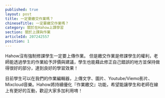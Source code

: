 ```yaml
---
published: true
layout: post
title: 一定要繳交作業嗎？
chineseTitle: 一定要繳交作業嗎？
category: 關於在Hahow上課學習
section: 關於上課與作業
articleId: 207242557
position: 1
---
```

Hahow沒有強制修課學生一定要上傳作業。
但是繳交作業是修課學生的權利，老師能透過學生的作業給予評價與建議，學生也能藉此修正自己錯誤的地方並保持做得很好的部分，達到良好的學習效果！

目前學生可以在我們的作業編輯器，上傳文字、圖片、Youtube/Viemo影片、Mixcloud音樂。Hahow將持續優化『作業繳交』功能，希望能讓學生和老師在線上有更好的互動，歡迎大家多加利用唷！
